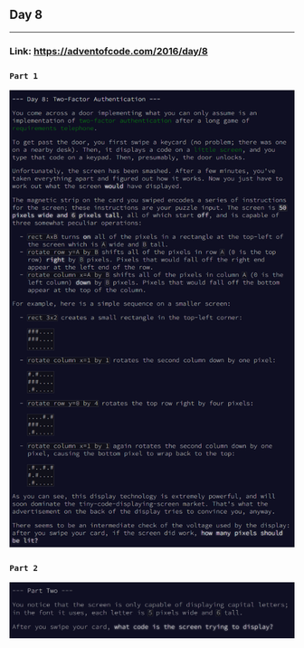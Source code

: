 ## Day 8
___

### Link: https://adventofcode.com/2016/day/8

### `Part 1`
![img.png](part1.png)

### `Part 2`
![img_1.png](part2.png)